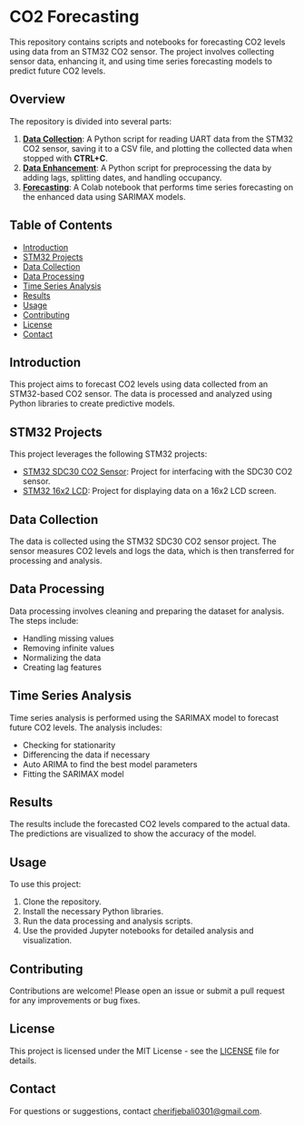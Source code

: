 # CO2 Forecasting

This repository contains scripts and notebooks for forecasting CO2 levels using data from an STM32 CO2 sensor. The project involves collecting sensor data, enhancing it, and using time series forecasting models to predict future CO2 levels.

## Overview

The repository is divided into several parts:

1. **[Data Collection](Data_plot.py)**: A Python script for reading UART data from the STM32 CO2 sensor, saving it to a CSV file, and plotting the collected data when stopped with **CTRL+C**.
2. **[Data Enhancement](Enhanche_data.py)**: A Python script for preprocessing the data by adding lags, splitting dates, and handling occupancy.
3. **[Forecasting](CO2_prevision.ipynb)**: A Colab notebook that performs time series forecasting on the enhanced data using SARIMAX models.

## Table of Contents

- [Introduction](#introduction)
- [STM32 Projects](#stm32-projects)
- [Data Collection](#data-collection)
- [Data Processing](#data-processing)
- [Time Series Analysis](#time-series-analysis)
- [Results](#results)
- [Usage](#usage)
- [Contributing](#contributing)
- [License](#license)
- [Contact](#contact)

## Introduction

This project aims to forecast CO2 levels using data collected from an STM32-based CO2 sensor. The data is processed and analyzed using Python libraries to create predictive models.

## STM32 Projects

This project leverages the following STM32 projects:
- [STM32 SDC30 CO2 Sensor](https://github.com/cherifon/STM32_SDC30_CO2_Sensor): Project for interfacing with the SDC30 CO2 sensor.
- [STM32 16x2 LCD](https://github.com/cherifon/STM32_16x2_LCD): Project for displaying data on a 16x2 LCD screen.

## Data Collection

The data is collected using the STM32 SDC30 CO2 sensor project. The sensor measures CO2 levels and logs the data, which is then transferred for processing and analysis.

## Data Processing

Data processing involves cleaning and preparing the dataset for analysis. The steps include:
- Handling missing values
- Removing infinite values
- Normalizing the data
- Creating lag features

## Time Series Analysis

Time series analysis is performed using the SARIMAX model to forecast future CO2 levels. The analysis includes:
- Checking for stationarity
- Differencing the data if necessary
- Auto ARIMA to find the best model parameters
- Fitting the SARIMAX model

## Results

The results include the forecasted CO2 levels compared to the actual data. The predictions are visualized to show the accuracy of the model.

## Usage

To use this project:
1. Clone the repository.
2. Install the necessary Python libraries.
3. Run the data processing and analysis scripts.
4. Use the provided Jupyter notebooks for detailed analysis and visualization.

## Contributing

Contributions are welcome! Please open an issue or submit a pull request for any improvements or bug fixes.

## License

This project is licensed under the MIT License - see the [LICENSE](LICENSE) file for details.

## Contact

For questions or suggestions, contact [cherifjebali0301@gmail.com](mailto:cherifjebali0301@gmail.com).
